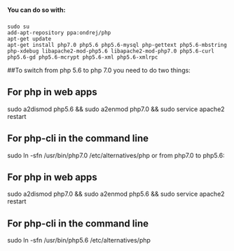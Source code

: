 #### You can do so with:

#####

    sudo su
    add-apt-repository ppa:ondrej/php
    apt-get update
    apt-get install php7.0 php5.6 php5.6-mysql php-gettext php5.6-mbstring php-xdebug libapache2-mod-php5.6 libapache2-mod-php7.0 php5.6-curl php5.6-gd php5.6-mcrypt php5.6-xml php5.6-xmlrpc

 

##To switch from php 5.6 to php 7.0 you need to do two things:

## For php in web apps
sudo a2dismod php5.6 && sudo a2enmod php7.0 && sudo service apache2 restart
## For php-cli in the command line
sudo ln -sfn /usr/bin/php7.0 /etc/alternatives/php
or from php7.0 to php5.6:

## For php in web apps
sudo a2dismod php7.0 && sudo a2enmod php5.6 && sudo service apache2 restart
## For php-cli in the command line
sudo ln -sfn /usr/bin/php5.6 /etc/alternatives/php
